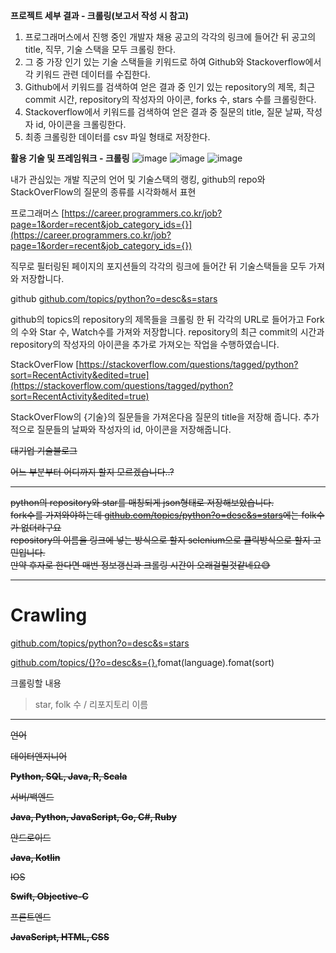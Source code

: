 **프로젝트 세부 결과 - 크롤링(보고서 작성 시 참고)**
1. 프로그래머스에서 진행 중인 개발자 채용 공고의 각각의 링크에 들어간 뒤 공고의 title, 직무, 기술 스택을 모두 크롤링 한다.
3. 그 중 가장 인기 있는 기술 스택들을 키워드로 하여 Github와 Stackoverflow에서 각 키워드 관련 데이터를 수집한다. 
4. Github에서 키워드를 검색하여 얻은 결과 중 인기 있는 repository의 제목, 최근 commit 시간, repository의 작성자의 아이콘, forks 수, stars 수를 크롤링한다.
5. Stackoverflow에서 키워드를 검색하여 얻은 결과 중 질문의 title, 질문 날짜, 작성자 id, 아이콘을 크롤링한다. 
6. 최종 크롤링한 데이터를 csv 파일 형태로 저장한다.

**활용 기술 및 프레임워크 - 크롤링**
![image](https://github.com/StackOverflowDE/Crawling/assets/132499783/0a9733b0-ffa2-416c-afab-70fb4ed4bd28)
![image](https://github.com/StackOverflowDE/Crawling/assets/132499783/742906dc-3632-4d95-b8d3-6b43434f3e2c)
![image](https://github.com/StackOverflowDE/Crawling/assets/132499783/bed2ac8e-d0fb-4417-8924-1f047673ffed)

내가 관심있는 개발 직군의 언어 및 기술스택의 랭킹, github의 repo와 StackOverFlow의 질문의 종류를 시각화해서 표현

프로그래머스 [﻿https://career.programmers.co.kr/job?page=1&order=recent&job_category_ids={}](https://career.programmers.co.kr/job?page=1&order=recent&job_category_ids={})

직무로 필터링된 페이지의 포지션들의 각각의 링크에 들어간 뒤 기술스택들을 모두 가져와 저장합니다.

github [﻿github.com/topics/python?o=desc&s=stars](https://github.com/topics/python?o=desc&s=stars) 

github의 topics의 repository의 제목들을 크롤링 한 뒤 각각의 URL로 들어가고 Fork의 수와 Star 수, Watch수를 가져와 저장합니다.
repository의 최근 commit의 시간과 repository의 작성자의 아이콘을 추가로 가져오는 작업을 수행하였습니다.

StackOverFlow [﻿https://stackoverflow.com/questions/tagged/python?sort=RecentActivity&edited=true](https://stackoverflow.com/questions/tagged/python?sort=RecentActivity&edited=true)

StackOverFlow의 {기술}의 질문들을 가져온다음 질문의 title을 저장해 줍니다.
추가적으로 질문들의 날짜와 작성자의 id, 아이콘을 저장해줍니다.

~~대기업 기술블로그~~

~~어느 부분부터 어디까지 할지 모르겠습니다..?~~

---

~~python의 repository와 star를 매칭되게 json형태로 저장해보았습니다.</br>~~
~~fork수를 가져와야하는데 [﻿github.com/topics/python?o=desc&s=stars](https://github.com/topics/python?o=desc&s=stars)에는 folk수가 없더라구요</br>~~
~~repository의 이름을 링크에 넣는 방식으로 할지 selenium으로 클릭방식으로 할지 고민입니다.</br>~~
~~만약 후자로 한다면 매번 정보갱신과 크롤링 시간이 오래걸릴것같네요😅~~

---

# Crawling

[﻿github.com/topics/python?o=desc&s=stars](https://github.com/topics/python?o=desc&s=stars) 

[﻿github.com/topics/{}?o=desc&s={}.](https://github.com/topics/python?o=desc&s=forks)fomat(language).fomat(sort) 

크롤링할 내용

> star, folk 수 / 리포지토리 이름

---

~~언어~~

~~데이터엔지니어~~

~~**Python, SQL, Java, R, Scala**~~

~~서버/백엔드~~

~~**Java, Python, JavaScript, Go, C#, Ruby**~~

~~안드로이드~~

~~**Java, Kotlin**~~

~~IOS~~

~~**Swift, Objective-C**~~

~~프론트엔드~~

~~**JavaScript, HTML, CSS**~~
